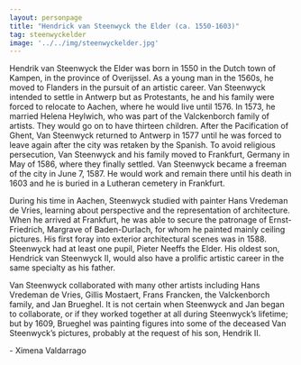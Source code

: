 ```yaml
---
layout: personpage
title: "Hendrick van Steenwyck the Elder (ca. 1550-1603)"
tag: steenwyckelder
image: '../../img/steenwyckelder.jpg'
---
```


<p>Hendrik van Steenwyck the Elder was born in 1550 in the Dutch town of Kampen, in the province of Overijssel. As a young man in the 1560s, he moved to Flanders in the pursuit of an artistic career. Van Steenwyck intended to settle in Antwerp but as Protestants, he and his family were forced to relocate to Aachen, where he would live until 1576. In 1573, he married Helena Heylwich, who was part of the Valckenborch family of artists. They would go on to have thirteen children. After the Pacification of Ghent, Van Steenwyck returned to Antwerp in 1577 until he was forced to leave again after the city was retaken by the Spanish. To avoid religious persecution, Van Steenwyck and his family moved to Frankfurt, Germany in May of 1586, where they finally settled. Van Steenwyck became a freeman of the city in June 7, 1587. He would work and remain there until his death in 1603 and he is buried in a Lutheran cemetery in Frankfurt.</p>
<p>During his time in Aachen, Steenwyck studied with painter Hans Vredeman de Vries, learning about perspective and the representation of architecture.  When he arrived at Frankfurt, he was able to secure the patronage of Ernst-Friedrich, Margrave of Baden-Durlach, for whom he painted mainly ceiling pictures. His first foray into exterior architectural scenes was in 1588. Steenwyck had at least one pupil, Pieter Neeffs the Elder. His oldest son, Hendrick van Steenwyck II, would also have a prolific artistic career in the same specialty as his father.</p>
<p>Van Steenwyck collaborated with many other artists including Hans Vredeman de Vries, Gillis Mostaert, Frans Francken, the Valckenborch family, and Jan Brueghel. It is not certain when Steenwyck and Jan began to collaborate, or if they worked together at all during Steenwyck’s lifetime; but by 1609, Brueghel was painting figures into some of the deceased Van Steenwyck’s pictures, probably at the request of his son, Hendrik II.</p>
<p>- Ximena Valdarrago</p>